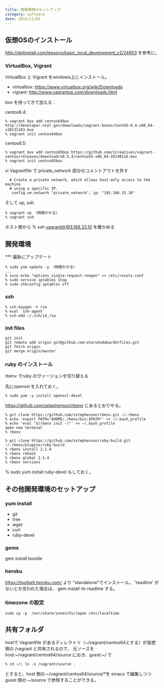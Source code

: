```yaml
---
title: 開発環境のセットアップ
category: software
date: 2014/11/01
---
```


## 仮想OSのインストール

http://dotinstall.com/lessons/basic_local_development_v2/24803 を参考に。

### VirtualBox, Vigrant

VirtualBox と Vigrant をwindows上にインストール。

- virtualbox: https://www.virtualbox.org/wiki/Downloads
- vigrant: http://www.vagrantup.com/downloads.html

box を持ってきて加える：

centos6.4:

```
% vagrant box add centos64box http://developer.nrel.gov/downloads/vagrant-boxes/CentOS-6.4-x86_64-v20131103.box
% vagrant init centos64box
```

centos6.5:


```
% vagrant box add centos65box https://github.com/2creatives/vagrant-centos/releases/download/v6.5.3/centos65-x86_64-20140116.box
% vagrant init centos65box
```

vi Vagrantfile で private_network 部分のコメントアウトを外す

``` 
  # Create a private network, which allows host-only access to the machine
  # using a specific IP.
   config.vm.network "private_network", ip: "192.168.33.10"
```

そして up, ssh

``` 
% vagrant up （時間かかる）
% vagrant ssh
```

ホスト側から % ssh vagrant@193.168.33.10 を確かめる

## 開発環境
*** 最新にアップデート

```
% sudo yum update -y （時間かかる）
...
% suco echo "options single-request-reopen" >> /etc/resolv.conf
% sudo service iptables stop
% sudo chkconfig iptables off
```

### ssh
``` 
% ssh-keygen -t rsa
% eval `ssh-agent`
% ssh-add ~/.ssh/id_rsa
```

### init files

``` 
git init
git remote add origin git@github.com:atarukodaka/dotfiles.git
git fetch origin
git merge origin/master
```

### ruby のインストール
rbenv でruby のヴァージョンを切り替える

先にopenssl を入れておく。

``` 
% sudo yum -y install openssl-devel
```


https://github.com/sstephenson/rbenv にあるとおりやる。


``` 
% git clone https://github.com/sstephenson/rbenv.git ~/.rbenv
% echo 'export PATH="$HOME/.rbenv/bin:$PATH"' >> ~/.bash_profile
% echo 'eval "$(rbenv init -)"' >> ~/.bash_profile
open new terminal
% rbenv

% git clone https://github.com/sstephenson/ruby-build.git ~/.rbenv/plugins/ruby-build
% rbenv install 2.1.4
% rbenv rehash
% rbenv global 2.1.4
% rbenv versions
```

% sudo yum install ruby-devel もしておく。

## その他開発環境のセットアップ

### yum install 

- git
- tree
- wget
- curl
- ruby-devel

### gems

gem install bundle

### heroku

https://toolbelt.heroku.com/ より "standalone"でインストール。
'readline' がないとか言われた場合は、
gem install rb-readline
する。

### timezone の設定
``` 
sudo cp -p  /usr/share/zoneinfo/Japan /etc/localtime
```

## 共有フォルダ

hostで Vagrantfile があるディレクトリ（~/vagrant/centos64とする）が仮想側の /vagrant と共有されるので、
元ソースを host:~/vagrant/centos64/source におき、guest:~/ で

``` 
% cd ~/; ln -s /vagrant/source .
```

とすると、host 側の ~/vagrant/centos64/source/*を emacs で編集しつつ guest 側の ~/source で参照することができる。




